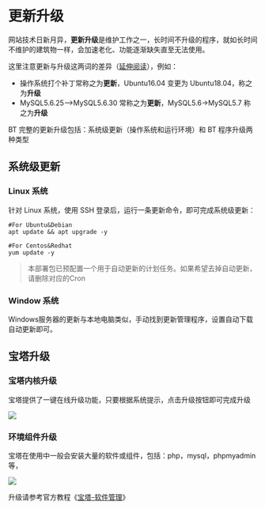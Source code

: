 # 更新升级

网站技术日新月异，**更新升级**是维护工作之一，长时间不升级的程序，就如长时间不维护的建筑物一样，会加速老化、功能逐渐缺失直至无法使用。  

这里注意更新与升级这两词的差异（[延伸阅读](https://support.websoft9.com/docs/faq/zh/tech-upgrade.html#更新-vs-升级)），例如：  

- 操作系统打个补丁常称之为**更新**，Ubuntu16.04 变更为 Ubuntu18.04，称之为**升级**
- MySQL5.6.25-->MySQL5.6.30 常称之为**更新**，MySQL5.6->MySQL5.7 称之为**升级**

BT 完整的更新升级包括：系统级更新（操作系统和运行环境）和 BT 程序升级两种类型

## 系统级更新

### Linux 系统

针对 Linux 系统，使用 SSH 登录后，运行一条更新命令，即可完成系统级更新：

``` shell
#For Ubuntu&Debian
apt update && apt upgrade -y

#For Centos&Redhat
yum update -y
```
> 本部署包已预配置一个用于自动更新的计划任务。如果希望去掉自动更新，请删除对应的Cron

### Window 系统

Windows服务器的更新与本地电脑类似，手动找到更新管理程序，设置自动下载自动更新即可。


## 宝塔升级

### 宝塔内核升级

宝塔提供了一键在线升级功能，只要根据系统提示，点击升级按钮即可完成升级

![](https://libs.websoft9.com/Websoft9/DocsPicture/zh/btlinux/bt-update001-websoft9.png)

### 环境组件升级

宝塔在使用中一般会安装大量的软件或组件，包括：php，mysql，phpmyadmin等，

![](http://libs.websoft9.com/Websoft9/DocsPicture/zh/btwin/bt-win-intallhj-websoft9.png)

升级请参考官方教程《[宝塔-软件管理](https://www.kancloud.cn/chudong/bt2017/424281)》